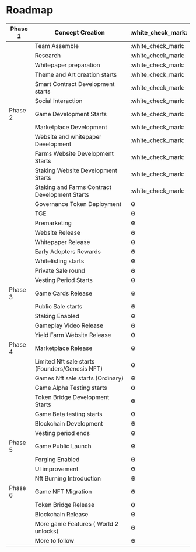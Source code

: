 # Roadmap

| Phase 1 | Concept Creation                               | :white\_check\_mark: |
| ------- | ---------------------------------------------- | -------------------- |
|         | Team Assemble                                  | :white\_check\_mark: |
|         | Research                                       | :white\_check\_mark: |
|         | Whitepaper preparation                         | :white\_check\_mark: |
|         | Theme and Art creation starts                  | :white\_check\_mark: |
|         | Smart Contract Development starts              | :white\_check\_mark: |
|         | Social Interaction                             | :white\_check\_mark: |
| Phase 2 | Game Development Starts                        | :white\_check\_mark: |
|         | Marketplace Development                        | :white\_check\_mark: |
|         | Website and whitepaper Development             | :white\_check\_mark: |
|         | Farms Website Development Starts               | :white\_check\_mark: |
|         | Staking Website Development Starts             | :white\_check\_mark: |
|         | Staking and Farms Contract Development Starts  | :white\_check\_mark: |
|         | Governance Token Deployment                    | :gear:               |
|         | TGE                                            | :gear:               |
|         | Premarketing                                   | :gear:               |
|         | Website Release                                | :gear:               |
|         | Whitepaper Release                             | :gear:               |
|         | Early Adopters Rewards                         | :gear:               |
|         | Whitelisting starts                            | :gear:               |
|         | Private Sale round                             | :gear:               |
|         | Vesting Period Starts                          | :gear:               |
| Phase 3 | Game Cards Release                             | :gear:               |
|         | Public Sale starts                             | :gear:               |
|         | Staking Enabled                                | :gear:               |
|         | Gameplay Video Release                         | :gear:               |
|         | Yield Farm Website Release                     | :gear:               |
| Phase 4 | Marketplace Release                            | :gear:               |
|         | Limited Nft sale starts (Founders/Genesis NFT) | :gear:               |
|         | Games Nft sale starts (Ordinary)               | :gear:               |
|         | Game Alpha Testing starts                      | :gear:               |
|         | Token Bridge Development Starts                | :gear:               |
|         | Game Beta testing starts                       | :gear:               |
|         | Blockchain Development                         | :gear:               |
|         | Vesting period ends                            | :gear:               |
| Phase 5 | Game Public Launch                             | :gear:               |
|         | Forging Enabled                                | :gear:               |
|         | UI improvement                                 | :gear:               |
|         | Nft Burning Introduction                       | :gear:               |
| Phase 6 | Game NFT Migration                             | :gear:               |
|         | Token Bridge Release                           | :gear:               |
|         | Blockchain Release                             | :gear:               |
|         | More game Features ( World 2 unlocks)          | :gear:               |
|         | More to follow                                 | :gear:               |


